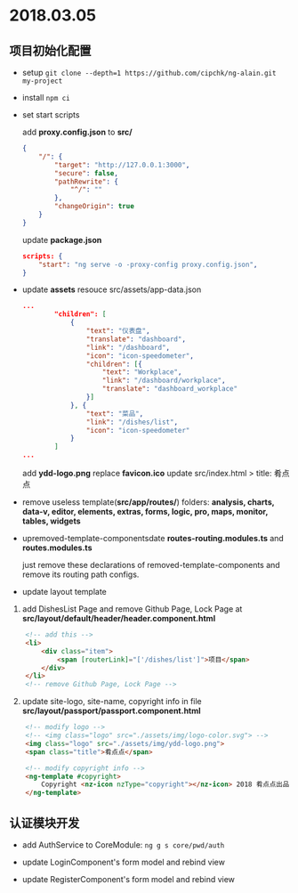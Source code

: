 
# 2018.03.05

## 项目初始化配置

- setup
`git clone --depth=1 https://github.com/cipchk/ng-alain.git my-project`

- install `npm ci`

- set start scripts

    add **proxy.config.json** to **src/**
    ```json
    {
        "/": {
            "target": "http://127.0.0.1:3000",
            "secure": false,
            "pathRewrite": {
                "^/": ""
            },
            "changeOrigin": true
        }
    }
    ```
    update **package.json**
    ```json
    scripts: {
        "start": "ng serve -o -proxy-config proxy.config.json",
    }
    ```
- update **assets** resouce 
    src/assets/app-data.json
    ```json
    ...
            "children": [
                {
                    "text": "仪表盘",
                    "translate": "dashboard",
                    "link": "/dashboard",
                    "icon": "icon-speedometer",
                    "children": [{
                        "text": "Workplace",
                        "link": "/dashboard/workplace",
                        "translate": "dashboard_workplace"
                    }]
                }, {
                    "text": "菜品",
                    "link": "/dishes/list",
                    "icon": "icon-speedometer"
                }
            ]
    ...
    ```
    add **ydd-logo.png**
    replace **favicon.ico**
    update src/index.html > title: 肴点点
- remove useless template(**src/app/routes/**) folders:
    **analysis, charts, data-v, editor, elements, extras, forms, logic, pro, maps, monitor, tables, widgets**

- upremoved-template-componentsdate **routes-routing.modules.ts** and **routes.modules.ts**

    just remove these declarations of removed-template-components and remove its routing path configs.

- update layout template

1. add DishesList Page and remove Github Page, Lock Page at **src/layout/default/header/header.component.html**
```html
    <!-- add this -->
    <li>
        <div class="item">
            <span [routerLink]="['/dishes/list']">项目</span>
        </div>
    </li>
    <!-- remove Github Page, Lock Page -->
```
2. update site-logo, site-name, copyright info in file **src/layout/passport/passport.component.html**

```html
    <!-- modify logo -->
    <!-- <img class="logo" src="./assets/img/logo-color.svg"> -->
    <img class="logo" src="./assets/img/ydd-logo.png">
    <span class="title">肴点点</span>

    <!-- modify copyright info -->
    <ng-template #copyright>
        Copyright <nz-icon nzType="copyright"></nz-icon> 2018 肴点点出品
    </ng-template>
```

## 认证模块开发

- add AuthService to CoreModule: `ng g s core/pwd/auth`

- update LoginComponent's form model and rebind view

- update RegisterComponent's form model and rebind view
